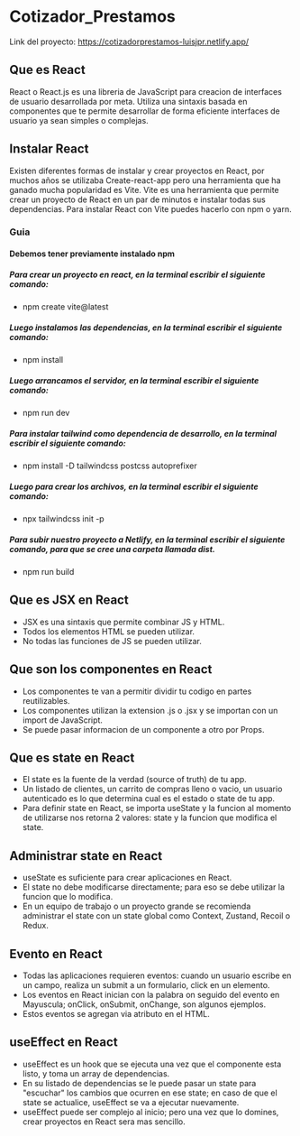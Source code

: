 # Cotizador_Prestamos
Link del proyecto: https://cotizadorprestamos-luisjpr.netlify.app/
##  Que es React
React o React.js es una libreria de JavaScript para creacion de interfaces de usuario desarrollada por meta.
Utiliza una sintaxis basada en componentes que te permite desarrollar de forma eficiente interfaces de usuario ya sean simples o complejas.
## Instalar React
Existen diferentes formas de instalar y crear proyectos en React, por muchos años se utilizaba Create-react-app pero una herramienta que ha ganado mucha popularidad es Vite.
Vite es una herramienta que permite crear un proyecto de React en un par de minutos e instalar todas sus dependencias.
Para instalar React con Vite puedes hacerlo con npm o yarn.
### Guia
#### Debemos tener previamente instalado npm
##### Para crear un proyecto en react, en la terminal escribir el siguiente comando:
- npm create vite@latest
##### Luego instalamos las dependencias, en la terminal escribir el siguiente comando:
- npm install
##### Luego arrancamos el servidor, en la terminal escribir el siguiente comando:
- npm run dev
##### Para instalar tailwind como dependencia de desarrollo, en la terminal escribir el siguiente comando:
- npm install -D tailwindcss postcss autoprefixer
##### Luego para crear los archivos, en la terminal escribir el siguiente comando:
- npx tailwindcss init -p
##### Para subir nuestro proyecto a Netlify, en la terminal escribir el siguiente comando, para que se cree una carpeta llamada dist.
- npm run build
## Que es JSX en React
- JSX es una sintaxis que permite combinar JS y HTML.
- Todos los elementos HTML se pueden utilizar.
- No todas las funciones de JS se pueden utilizar.
## Que son los componentes en React
- Los componentes te van a permitir dividir tu codigo en partes reutilizables.
- Los componentes utilizan la extension .js o .jsx y se importan con un import de JavaScript.
- Se puede pasar informacion de un componente a otro por Props.
## Que es state en React
- El state es la fuente de la verdad (source of truth) de tu app.
- Un listado de clientes, un carrito de compras lleno o vacio, un usuario autenticado es lo que determina cual es el estado o state de tu app.
- Para definir state en React, se importa useState y la funcion al momento de utilizarse nos retorna 2 valores: state y la funcion que modifica el state.
## Administrar state en React
- useState es suficiente para crear aplicaciones en React.
- El state no debe modificarse directamente; para eso se debe utilizar la funcion que lo modifica.
- En un equipo de trabajo o un proyecto grande se recomienda administrar el state con un state global como Context, Zustand, Recoil o Redux.
## Evento en React
- Todas las aplicaciones requieren eventos: cuando un usuario escribe en un campo, realiza un submit a un formulario, click en un elemento.
- Los eventos en React inician con la palabra on seguido del evento en Mayuscula; onClick, onSubmit, onChange, son algunos ejemplos.
- Estos eventos se agregan via atributo en el HTML.
## useEffect en React
- useEffect es un hook que se ejecuta una vez que el componente esta listo, y toma un array de dependencias.
- En su listado de dependencias se le puede pasar un state para "escuchar" los cambios que ocurren en ese state; en caso de que el state se actualice, useEffect se va a ejecutar nuevamente.
- useEffect puede ser complejo al inicio; pero una vez que lo domines, crear proyectos en React sera mas sencillo.
